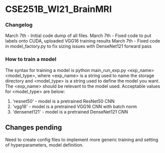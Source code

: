 # CSE251B_WI21_BrainMRI
 
### Changelog
March 7th - Initial code dump of all files.
March 7th - Fixed code to put labels onto CUDA, uploaded VGG16 training results
March 7th - Fixed code in model_factory.py to fix sizing issues with DenseNet121 forward pass






### How to train a model
The syntax for training a model is python main_run_exp.py <exp_name> <model_type>, where <exp_name> is a string used to name the storage directory and <model_type> is a string used to define the model you want. The <exp_name> should be relevant to the model used. Acceptable values for <model_type> are below:


1. 'resnet50' - model is a pretrained ResNet50 CNN
2. 'vgg16' - model is a pretrained VGG16 CNN with batch norm
3. 'densenet121' - model is a pretrained DenseNet121 CNN

## Changes pending
Need to create config files to implement more generic training and setting of hyperparameters, model definition.